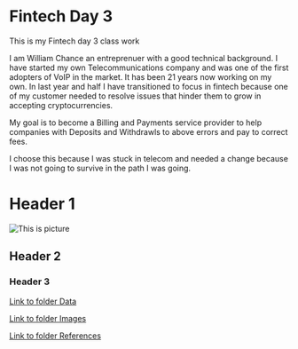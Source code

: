 # Fintech Day 3
This is my Fintech day 3 class work

I am William Chance an entreprenuer with a good technical background.   I have started my own Telecommunications company and was one of the first adopters of VoIP in the market.   It has been 21 years now working on my own. In last year and half I have transitioned to focus in fintech because one of my customer needed to resolve issues that hinder them to grow in accepting cryptocurrencies.

My goal is to become a Billing and Payments service provider to help companies with Deposits and Withdrawls to above errors and pay to correct fees.

I choose this because I was stuck in telecom and needed a change because I was not going to survive in the path I was going.

# Header 1

![This is picture](https://www.google.com/imgres?imgurl=https%3A%2F%2Fg.foolcdn.com%2Feditorial%2Fimages%2F614411%2Fbitcoin-price-chart-cryptocurrency-ethereum-ripple-getty.jpg&imgrefurl=https%3A%2F%2Fwww.fool.com%2Finvesting%2F2021%2F02%2F24%2Fthe-absolute-worst-way-to-invest-in-bitcoin%2F&tbnid=issJg4oDbI5kxM&vet=12ahUKEwi3zsGJxIrvAhX-cTABHR_5DlwQMygBegUIARDUAQ..i&docid=TG2UKzl-klJyaM&w=2128&h=1409&q=Bitcoin&ved=2ahUKEwi3zsGJxIrvAhX-cTABHR_5DlwQMygBegUIARDUAQ)

## Header 2

### Header 3

[Link to folder Data](data)

[Link to folder Images](images)

[Link to folder References](references)


